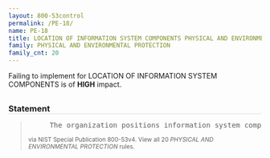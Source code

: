 ```yaml
---
layout: 800-53control
permalink: /PE-18/
name: PE-18
title: LOCATION OF INFORMATION SYSTEM COMPONENTS PHYSICAL AND ENVIRONMENTAL PROTECTION
family: PHYSICAL AND ENVIRONMENTAL PROTECTION
family_cnt: 20
---
```

<p class="text-danger">Failing to implement for LOCATION OF INFORMATION SYSTEM COMPONENTS is of <b>HIGH</b> impact.</p>

<h3 style="border-bottom:1px solid #ddd;margin:30px 0 8px 0;">Statement</h3>
<blockquote>
<pre>     The organization positions information system components within the facility to minimize potential damage from [Assignment: organization-defined physical and environmental hazards] and to minimize the opportunity for unauthorized access. 
</pre>
<p><small>via NIST Special Publication 800-53v4. View all 20 <i>PHYSICAL AND ENVIRONMENTAL PROTECTION</i> rules. <a href="/cce/ssg/group/$Group_id"><span class="glyphicon glyphicon-link"></span></a> </small></p>
</blockquote>

